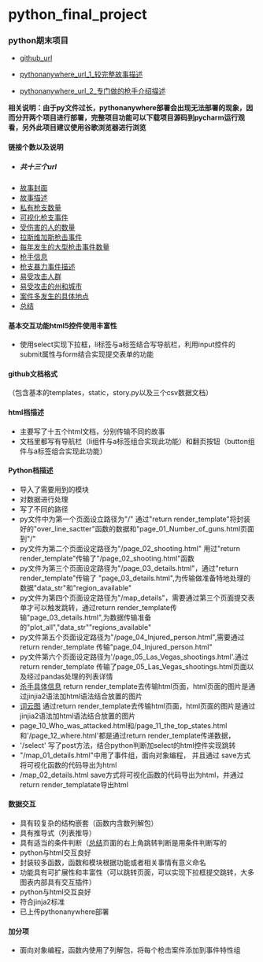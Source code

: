 # python_final_project
### python期末项目
- [github_url](https://github.com/yebail-ss/python_final_project)

- [pythonanywhere_url_1_较完整故事描述](http://forgunsmatter.pythonanywhere.com/)

- [pythonanywhere_url_2_专门做的枪手介绍描述](http://forgunsmatter2.pythonanywhere.com/)

**相关说明：由于py文件过长，pythonanywhere部署会出现无法部署的现象，因而分开两个项目进行部署，完整项目功能可以下载项目源码到pycharm运行观看，另外此项目建议使用谷歌浏览器进行浏览**
#### 链接个数以及说明

- ##### 共十三个url
- [故事封面](http://forgunsmatter.pythonanywhere.com/page_cover.html)
- [故事描述](http://forgunsmatter.pythonanywhere.com/page_00_the_description.html)
- [私有枪支数量](http://forgunsmatter.pythonanywhere.com/page_01_Number_of_guns.html)
- [可视化枪支事件](http://forgunsmatter.pythonanywhere.com/page_02_shooting.html)
- [受伤害的人的数量](http://forgunsmatter.pythonanywhere.com/page_04_Injured_person.html)
- [拉斯维加斯枪击事件](http://forgunsmatter.pythonanywhere.com/page_05_Las_Vegas_shootings.html)
- [每年发生的大型枪击事件数量](http://forgunsmatter.pythonanywhere.com/page_06_Number_of_shootings.html)
- [枪手信息](http://forgunsmatter2.pythonanywhere.com/)
- [枪支暴力事件描述](http://forgunsmatter.pythonanywhere.com/page_09_Gun_violence.html)
- [易受攻击人群](http://forgunsmatter.pythonanywhere.com/page_08_frequent_words.html)
- [易受攻击的州和城市](http://forgunsmatter.pythonanywhere.com/page_10_Who_was_attacked.html)
- [案件多发生的具体地点](http://forgunsmatter.pythonanywhere.com/page_12_where.html)
- [总结](http://forgunsmatter.pythonanywhere.com/page_13_total_thing.html)








#### 基本交互功能html5控件使用丰富性
- 使用select实现下拉框，li标签与a标签结合写导航栏，利用input控件的submit属性与form结合实现提交表单的功能

#### github文档格式
（包含基本的templates，static，story.py以及三个csv数据文档）
#### html档描述
- 主要写了十五个html文档，分别传输不同的故事
- 文档里都写有导航栏（li组件与a标签组合实现此功能）和翻页按钮（button组件与a标签组合实现此功能）

#### Python档描述
- 导入了需要用到的模块
- 对数据进行处理
- 写了不同的路径
- py文件中为第一个页面设立路径为"/"
   通过"return render_template"将封装好的"over_line_sactter"函数的数据和"page_01_Number_of_guns.html页面到"/"
- py文件为第二个页面设定路径为"/page_02_shooting.html"
   用过"return render_template"传输了"/page_02_shooting.html"函数
- py文件为第三个页面设定路径为"/page_03_details.html"，通过"return render_template"传输了
  "page_03_details.html",为传输做准备特地处理的数据"data_str"和"region_available"
- py文件为第四个页面设定路径为"/map_details"，需要通过第三个页面提交表单才可以触发跳转，通过return render_template传输"page_03_details.html",为数据传输准备的"plot_all","data_str""regions_available"
- py文件第五个页面设定路径为"/page_04_Injured_person.html",需要通过return render_template 传输"page_04_Injured_person.html"
- py文件第六个页面设定路径为'/page_05_Las_Vegas_shootings.html'.通过return render_template 传输了page_05_Las_Vegas_shootings.html页面以及经过pandas处理的列表详情
- [杀手具体信息](http://forgunsmatter2.pythonanywhere.com/)  return render_template去传输html页面，html页面的图片是通过jinjia2语法加html语法结合放置的图片
- [词云图](http://forgunsmatter.pythonanywhere.com/page_08_frequent_words.html)  通过return render_template去传输html页面，html页面的图片是通过jinjia2语法加html语法结合放置的图片
- page_10_Who_was_attacked.html和/page_11_the_top_states.html和'/page_12_where.html'都是通过return render_template传递数据，
- '/select' 写了post方法，结合python判断加select的html控件实现跳转
- "/map_01_details.html"中用了事件组，面向对象编程， 并且通过 save方式将可视化函数的代码导出为html
-  /map_02_details.html save方式将可视化函数的代码导出为html，并通过return render_templatate导出html
#### 数据交互
- 具有较复杂的结构嵌套（函数内含数列解包）
- 具有推导式（列表推导）
- 具有适当的条件判断（[总结](http://forgunsmatter.pythonanywhere.com/page_13_total_thing.html)页面的右上角跳转判断是用条件判断写的
- python与html交互良好
- 封装较多函数，函数和模块根据功能或者相关事情有意义命名
- 功能具有可扩展性和丰富性（可以跳转页面，可以实现下拉框提交跳转，大多图表内部具有交互插件）
- python与html交互良好
- 符合jinja2标准
- 已上传pythonanywhere部署
#### 加分项
- 面向对象编程，函数内使用了列解包，将每个枪击案件添加到事件特性组




